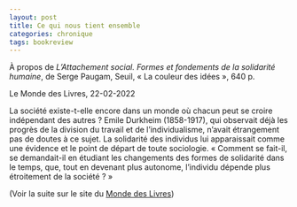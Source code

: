 ```yaml
---
layout: post
title: Ce qui nous tient ensemble
categories: chronique
tags: bookreview
---
```


À propos de <i>L’Attachement social. Formes et fondements de la solidarité humaine</i>, de Serge Paugam, Seuil, « La couleur des idées », 640 p.

Le Monde des Livres, 22-02-2022

La société existe-t-elle encore dans un monde où chacun peut se croire indépendant des autres ? Emile Durkheim (1858-1917), qui observait déjà les progrès de la division du travail et de l’individualisme, n’avait étrangement pas de doutes à ce sujet. La solidarité des individus lui apparaissait comme une évidence et le point de départ de toute sociologie. « Comment se fait-il, se demandait-il en étudiant les changements des formes de solidarité dans le temps, que, tout en devenant plus autonome, l’individu dépende plus étroitement de la société ? »

(Voir la suite sur le site du [Monde des Livres](https://www.lemonde.fr/livres/article/2023/02/22/l-attachement-social-de-serge-paugam-ce-qui-nous-tient-ensemble_6162901_3260.html))
